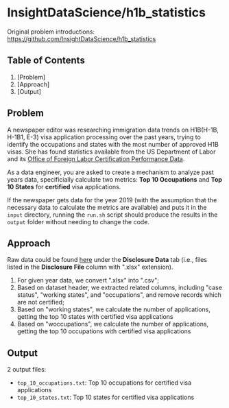 # InsightDataScience/h1b_statistics

Original problem introductions: https://github.com/InsightDataScience/h1b_statistics

## Table of Contents
1. [Problem]
2. [Approach]
3. [Output]


## Problem

A newspaper editor was researching immigration data trends on H1B(H-1B, H-1B1, E-3) visa application processing over the past years, trying to identify the occupations and states with the most number of approved H1B visas. She has found statistics available from the US Department of Labor and its [Office of Foreign Labor Certification Performance Data](https://www.foreignlaborcert.doleta.gov/performancedata.cfm#dis).

As a data engineer, you are asked to create a mechanism to analyze past years data, specificially calculate two metrics: **Top 10 Occupations** and **Top 10 States** for **certified** visa applications.

If the newspaper gets data for the year 2019 (with the assumption that the necessary data to calculate the metrics are available) and puts it in the `input` directory, running the `run.sh` script should produce the results in the `output` folder without needing to change the code.

## Approach

Raw data could be found [here](https://www.foreignlaborcert.doleta.gov/performancedata.cfm) under the __Disclosure Data__ tab (i.e., files listed in the __Disclosure File__ column with ".xlsx" extension).
1. For given year data, we convert ".xlsx" into ".csv";
2. Based on dataset header, we extracted related columns, including "case status", "working states", and "occupations", and remove records which are not certified;
3. Based on "working states", we calculate the number of applications, getting the top 10 states with certified visa applications
4. Based on "woccupations", we calculate the number of applications, getting the top 10 occupations with certified visa applications


## Output 
2 output files:
* `top_10_occupations.txt`: Top 10 occupations for certified visa applications
* `top_10_states.txt`: Top 10 states for certified visa applications

